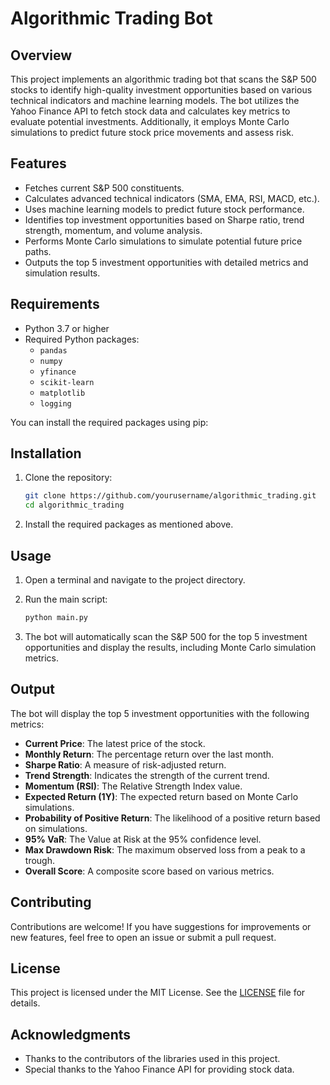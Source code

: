 # Algorithmic Trading Bot

## Overview

This project implements an algorithmic trading bot that scans the S&P 500 stocks to identify high-quality investment opportunities based on various technical indicators and machine learning models. The bot utilizes the Yahoo Finance API to fetch stock data and calculates key metrics to evaluate potential investments. Additionally, it employs Monte Carlo simulations to predict future stock price movements and assess risk.

## Features

- Fetches current S&P 500 constituents.
- Calculates advanced technical indicators (SMA, EMA, RSI, MACD, etc.).
- Uses machine learning models to predict future stock performance.
- Identifies top investment opportunities based on Sharpe ratio, trend strength, momentum, and volume analysis.
- Performs Monte Carlo simulations to simulate potential future price paths.
- Outputs the top 5 investment opportunities with detailed metrics and simulation results.

## Requirements

- Python 3.7 or higher
- Required Python packages:
  - `pandas`
  - `numpy`
  - `yfinance`
  - `scikit-learn`
  - `matplotlib`
  - `logging`

You can install the required packages using pip:

## Installation

1. Clone the repository:

   ```bash
   git clone https://github.com/yourusername/algorithmic_trading.git
   cd algorithmic_trading
   ```

2. Install the required packages as mentioned above.

## Usage

1. Open a terminal and navigate to the project directory.
2. Run the main script:

   ```bash
   python main.py
   ```

3. The bot will automatically scan the S&P 500 for the top 5 investment opportunities and display the results, including Monte Carlo simulation metrics.

## Output

The bot will display the top 5 investment opportunities with the following metrics:
- **Current Price**: The latest price of the stock.
- **Monthly Return**: The percentage return over the last month.
- **Sharpe Ratio**: A measure of risk-adjusted return.
- **Trend Strength**: Indicates the strength of the current trend.
- **Momentum (RSI)**: The Relative Strength Index value.
- **Expected Return (1Y)**: The expected return based on Monte Carlo simulations.
- **Probability of Positive Return**: The likelihood of a positive return based on simulations.
- **95% VaR**: The Value at Risk at the 95% confidence level.
- **Max Drawdown Risk**: The maximum observed loss from a peak to a trough.
- **Overall Score**: A composite score based on various metrics.

## Contributing

Contributions are welcome! If you have suggestions for improvements or new features, feel free to open an issue or submit a pull request.

## License

This project is licensed under the MIT License. See the [LICENSE](LICENSE) file for details.

## Acknowledgments

- Thanks to the contributors of the libraries used in this project.
- Special thanks to the Yahoo Finance API for providing stock data.
